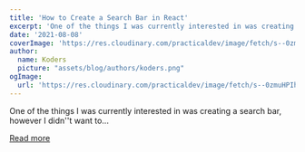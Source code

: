 ```yaml
---
title: 'How to Create a Search Bar in React'
excerpt: 'One of the things I was currently interested in was creating a search bar, however I didn''t want to...'
date: '2021-08-08'
coverImage: 'https://res.cloudinary.com/practicaldev/image/fetch/s--0zmuHPIh--/c_imagga_scale,f_auto,fl_progressive,h_420,q_auto,w_1000/https://dev-to-uploads.s3.amazonaws.com/uploads/articles/9woiuxrlqhgfeq9l2ihi.jpg'
author:
  name: Koders
  picture: "assets/blog/authors/koders.png"
ogImage:
  url: 'https://res.cloudinary.com/practicaldev/image/fetch/s--0zmuHPIh--/c_imagga_scale,f_auto,fl_progressive,h_420,q_auto,w_1000/https://dev-to-uploads.s3.amazonaws.com/uploads/articles/9woiuxrlqhgfeq9l2ihi.jpg'
---
```


One of the things I was currently interested in was creating a search bar, however I didn''t want to...

[Read more](https://dev.to/franciscomendes10866/how-to-create-a-search-bar-in-react-58nj)
